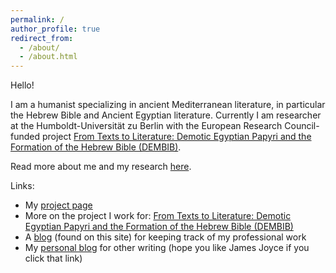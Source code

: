 ```yaml
---
permalink: /
author_profile: true
redirect_from: 
  - /about/
  - /about.html
---
```


Hello! 

I am a humanist specializing in ancient Mediterranean literature, in particular the Hebrew Bible and Ancient Egyptian literature. Currently I am researcher at the Humboldt-Universität zu Berlin with the European Research Council-funded project [From Texts to Literature: Demotic Egyptian Papyri and the Formation of the Hebrew Bible (DEMBIB)](https://www.theologie.hu-berlin.de/en/dembib/dembib).

Read more about me and my research [here](/aboutme).

Links:
* My [project page](https://www.theologie.hu-berlin.de/en/dembib/research-team/dr-joseph-cross)
* More on the project I work for: [From Texts to Literature: Demotic Egyptian Papyri and the Formation of the Hebrew Bible (DEMBIB)](https://www.theologie.hu-berlin.de/en/dembib/dembib)
* A [blog](/year-archive/) (found on this site) for keeping track of my professional work
* My [personal blog](https://josephjcross.blogspot.com/) for other writing (hope you like James Joyce if you click that link)

